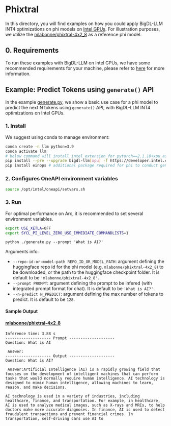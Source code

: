 # Phixtral
In this directory, you will find examples on how you could apply BigDL-LLM INT4 optimizations on phi models on [Intel GPUs](../../../README.md). For illustration purposes, we utilize the [mlabonne/phixtral-4x2_8](https://huggingface.co/mlabonne/phixtral-4x2_8) as a reference phi model.

## 0. Requirements
To run these examples with BigDL-LLM on Intel GPUs, we have some recommended requirements for your machine, please refer to [here](../../../README.md#requirements) for more information.

## Example: Predict Tokens using `generate()` API
In the example [generate.py](./generate.py), we show a basic use case for a phi model to predict the next N tokens using `generate()` API, with BigDL-LLM INT4 optimizations on Intel GPUs.
### 1. Install
We suggest using conda to manage environment:
```bash
conda create -n llm python=3.9
conda activate llm
# below command will install intel_extension_for_pytorch==2.1.10+xpu as default
pip install --pre --upgrade bigdl-llm[xpu] -f https://developer.intel.com/ipex-whl-stable-xpu
pip install einops # additional package required for phi to conduct generation
```

### 2. Configures OneAPI environment variables
```bash
source /opt/intel/oneapi/setvars.sh
```

### 3. Run

For optimal performance on Arc, it is recommended to set several environment variables.

```bash
export USE_XETLA=OFF
export SYCL_PI_LEVEL_ZERO_USE_IMMEDIATE_COMMANDLISTS=1
```

```
python ./generate.py --prompt 'What is AI?'
```

Arguments info:
- `--repo-id-or-model-path REPO_ID_OR_MODEL_PATH`: argument defining the huggingface repo id for the phi model (e.g. `mlabonne/phixtral-4x2_8`) to be downloaded, or the path to the huggingface checkpoint folder. It is default to be `'mlabonne/phixtral-4x2_8'`.
- `--prompt PROMPT`: argument defining the prompt to be infered (with integrated prompt format for chat). It is default to be `'What is AI?'`.
- `--n-predict N_PREDICT`: argument defining the max number of tokens to predict. It is default to be `128`.

#### Sample Output
#### [mlabonne/phixtral-4x2_8](https://huggingface.co/mlabonne/phixtral-4x2_8)

```log
Inference time: 3.88 s
-------------------- Prompt --------------------
Question: What is AI

 Answer:
-------------------- Output --------------------
Question: What is AI?

 Answer:Artificial Intelligence (AI) is a rapidly growing field that focuses on the development of intelligent machines that can perform tasks that would normally require human intelligence. AI technology is designed to mimic human intelligence, allowing machines to learn, reason, and make decisions.

AI technology is used in a variety of industries, including healthcare, finance, and transportation. For example, in healthcare, AI is used to analyze medical images, such as X-rays and MRIs, to help doctors make more accurate diagnoses. In finance, AI is used to detect fraudulent transactions and prevent financial crimes. In transportation, self-driving cars use AI to
```
